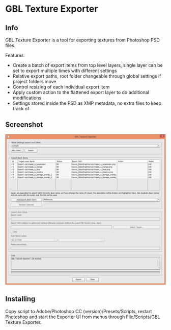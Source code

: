 # GBL Texture Exporter

## Info

GBL Texture Exporter is a tool for exporting textures from Photoshop PSD files. 

Features:
- Create a batch of export items from top level layers, single layer can be set to export
multiple times with different settings
- Relative export paths, root folder changeable through global settings if project folders move
- Control resizing of each individual export item
- Apply custom action to the flattened export layer to do additional modifications
- Settings stored inside the PSD as XMP metadata, no extra files to keep track of

## Screenshot

![UI Screenshot](https://raw.githubusercontent.com/gimblll/GBL-Texture-Exporter/master/screenshot.png)

## Installing

Copy script to Adobe/Photoshop CC (version)/Presets/Scripts, restart Photoshop and start the 
Exporter UI from menus through File/Scripts/GBL Texture Exporter. 

